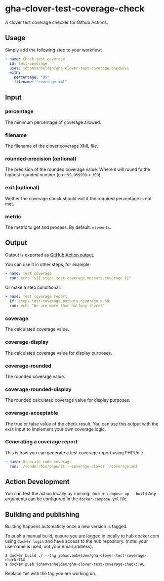 # gha-clover-test-coverage-check

A clover test coverage checker for Github Actions.

## Usage
Simply add the following step to your workflow:

```yml
- name: Check test coverage
  id: test-coverage
  uses: johanvanhelden/gha-clover-test-coverage-check@v1
  with:
    percentage: "95"
    filename: "coverage.xml"
```

## Input

### percentage
The minimum percentage of coverage allowed.

### filename 
The filename of the clover coverage XML file.

### rounded-precision (optional)
The precision of the rounded coverage value. Where `0` will round to the highest rounded number (e.g: `99.999999` > `100`).

### exit (optional)
Wether the coverage check should exit if the required percentage is not met.

### metric
The metric to get and process. By default: `elements`.

## Output
Output is exported as [GitHub Action output](https://docs.github.com/en/actions/reference/context-and-expression-syntax-for-github-actions#steps-context).

You can use it in other steps, for example:
```yml
- name: Test coverage
  run: echo "${{ steps.test-coverage.outputs.coverage }}"
```

Or make a step conditional:
```yml
- name: Test coverage report
  if: steps.test-coverage.outputs.coverage > 50
  run: echo "We are more than halfway there!"
```

### coverage
The calculated coverage value.

### coverage-display
The calculated coverage value for display purposes.

### coverage-rounded
The rounded coverage value.

### coverage-rounded-display
The rounded calculated coverage value for display purposes.

### coverage-acceptable
The true or false value of the check result.
You can use this output with the `exit` input to implement your own coverage logic.

### Generating a coverage report
This is how you can generate a test coverage report using PHPUnit:

```yml
- name: Generate code coverage
  run: ./vendor/bin/phpunit --coverage-clover ./coverage.xml
```

## Action Development
You can test the action locally by running: `docker-compose up --build`
Any arguments can be configured in the `docker-compose.yml` file.

## Building and publishing

Building happens automaticly once a new version is tagged.

To push a manual build, ensure you are logged in locally to hub.docker.com using `docker login` and have access to the hub repository.
(note: your username is used, not your email address).

```
$ docker build ./ --tag johanvanhelden/gha-clover-test-coverage-check:TAG
$ docker push johanvanhelden/gha-clover-test-coverage-check:TAG
```

Replace `TAG` with the tag you are working on.
